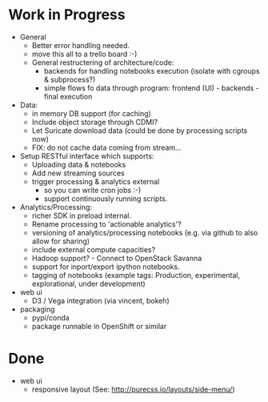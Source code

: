# Work in Progress

* General
    * Better error handling needed.
    * move this all to a trello board :-)
    * General restructering of architecture/code:
        * backends for handling notebooks execution (isolate with cgroups & subprocess?)
        * simple flows fo data through program: frontend (UI) - backends - final execution
* Data:
    * in memory DB support (for caching)
    * Include object storage through CDMI?
    * Let Suricate download data (could be done by processing scripts now)
    * FIX: do not cache data coming from stream...
* Setup RESTful interface which supports:
    * Uploading data & notebooks
    * Add new streaming sources
    * trigger processing & analytics external
        * so you can write cron jobs :-)
        * support continuously running scripts.
* Analytics/Processing:
    * richer SDK in preload internal.
    * Rename processing to 'actionable analytics'?
    * versioning of analytics/processing notebooks (e.g. via github to also allow for sharing)
    * include external compute capacities?
    * Hadoop support? - Connect to OpenStack Savanna
    * support for inport/export ipython notebooks.
    * tagging of notebooks (example tags: Production, experimental, explorational, under development)
* web ui
    * D3 / Vega integration (via vincent, bokeh)
* packaging
    * pypi/conda
    * package runnable in OpenShift or similar

# Done

* web ui
    * responsive layout (See: http://purecss.io/layouts/side-menu/)
